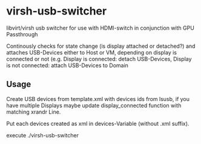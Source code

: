 # virsh-usb-switcher

libvirt/virsh usb switcher for use with HDMI-switch in conjunction with GPU Passthrough

Continously checks for state change (is display attached or detached?) and attaches USB-Devices either to Host or VM, depending on display is connected or not (e.g. Display is connected: detach USB-Devices, Display is not connected: attach USB-Devices to Domain

## Usage

Create USB devices from template.xml with devices ids from lsusb, if you have multiple Displays maybe update display_connected function with matching xrandr Line.

Put each devices created as xml in devices-Variable (without .xml suffix).

execute ./virsh-usb-switcher <domain name>
